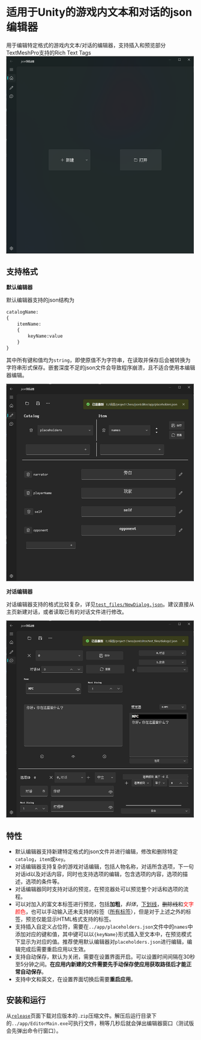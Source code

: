 # **适用于Unity的游戏内文本和对话的json编辑器**


用于编辑特定格式的游戏内文本/对话的编辑器，支持插入和预览部分TextMeshPro支持的Rich Text Tags
<img src="screenshots/home_ch.png" alt="Screenshot" width="500">
## 支持格式

**默认编辑器** 

默认编辑器支持的json结构为
```
catalogName:
{
    itemName:
    {
        keyName:value
    }
}
```
其中所有键和值均为`string`，即使原值不为字符串，在读取并保存后会被转换为字符串形式保存。嵌套深度不足的json文件会导致程序崩溃，且不适合使用本编辑器编辑。


<img src="screenshots/default_ch.png" alt="Screenshot" width="500">

**对话编辑器** 

对话编辑器支持的格式比较复杂，详见[`test_files/NewDialog.json`](https://github.com/zdfjfd/jsonEditor/blob/dev/test_files/NewDialogs.json)。建议直接从主页新建对话，或者读取已有的对话文件进行修改。


<img src="screenshots/dialog_ch.png" alt="Screenshot" width="500">

## 特性

- 默认编辑器支持新建特定格式的json文件并进行编辑，修改和删除特定`catalog`，`item`或`key`。
- 对话编辑器支持复杂的游戏对话编辑，包括人物名称，对话所含选项，下一句对话id以及对话内容，同时也支持选项的编辑，包含选项的内容，选项的描述，选项的条件等。
- 对话编辑器同时支持对话的预览，在预览器处可以预览整个对话和选项的流程。
- 可以对加入的富文本标签进行预览，包括**加粗**，*斜体*，<u>下划线</u>，~~删除线~~和<span style="color: red;">文字颜色</span>，也可以手动输入还未支持的标签（[所有标签](https://docs.unity3d.com/Packages/com.unity.textmeshpro@4.0/manual/RichTextSupportedTags.html)），但是对于上述之外的标签，预览仅能显示HTML格式支持的标签。
- 支持插入自定义占位符，需要在`../app/placeholders.json`文件中的`names`中添加对应的键和值，其中键可以以`{keyName}`形式插入至文本中，在预览模式下显示为对应的值。推荐使用默认编辑器对`placeholders.json`进行编辑，编辑完成后需要重启应用以生效。
- 支持自动保存，默认为关闭，需要在设置界面开启。可以设置时间间隔在30秒至5分钟之间。**在应用内新建的文件需要先手动保存使应用获取路径后才能正常自动保存**。
- 支持中文和英文，在设置界面切换后需要**重启应用**。

## 安装和运行
从[`release`](https://github.com/zdfjfd/jsonEditor/releases)页面下载对应版本的`.zip`压缩文件。解压后运行目录下的`../app/EditorMain.exe`可执行文件，稍等几秒后就会弹出编辑器窗口（测试版会先弹出命令行窗口）。

